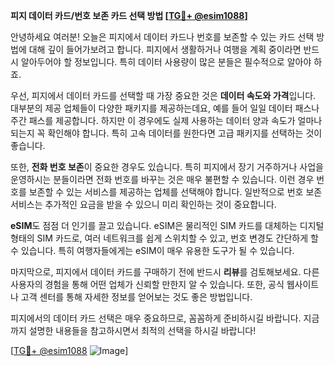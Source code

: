 **피지 데이터 카드/번호 보존 카드 선택 방법 [[TG💪+ @esim1088](https://t.me/s/esim1088)]**

안녕하세요 여러분! 오늘은 피지에서 데이터 카드나 번호를 보존할 수 있는 카드 선택 방법에 대해 깊이 들어가보려고 합니다. 피지에서 생활하거나 여행을 계획 중이라면 반드시 알아두어야 할 정보입니다. 특히 데이터 사용량이 많은 분들은 필수적으로 알아야 하죠.

우선, 피지에서 데이터 카드를 선택할 때 가장 중요한 것은 **데이터 속도와 가격**입니다. 대부분의 제공 업체들이 다양한 패키지를 제공하는데요, 예를 들어 일일 데이터 패스나 주간 패스를 제공합니다. 하지만 이 경우에도 실제 사용하는 데이터 양과 속도가 얼마나 되는지 꼭 확인해야 합니다. 특히 고속 데이터를 원한다면 고급 패키지를 선택하는 것이 좋습니다.

또한, **전화 번호 보존**이 중요한 경우도 있습니다. 특히 피지에서 장기 거주하거나 사업을 운영하시는 분들이라면 전화 번호를 바꾸는 것은 매우 불편할 수 있습니다. 이런 경우 번호를 보존할 수 있는 서비스를 제공하는 업체를 선택해야 합니다. 일반적으로 번호 보존 서비스는 추가적인 요금을 받을 수 있으니 미리 확인하는 것이 중요합니다.

**eSIM**도 점점 더 인기를 끌고 있습니다. eSIM은 물리적인 SIM 카드를 대체하는 디지털 형태의 SIM 카드로, 여러 네트워크를 쉽게 스위치할 수 있고, 번호 변경도 간단하게 할 수 있습니다. 특히 여행자들에게는 eSIM이 매우 유용한 도구가 될 수 있습니다.

마지막으로, 피지에서 데이터 카드를 구매하기 전에 반드시 **리뷰**를 검토해보세요. 다른 사용자의 경험을 통해 어떤 업체가 신뢰할 만한지 알 수 있습니다. 또한, 공식 웹사이트나 고객 센터를 통해 자세한 정보를 얻어보는 것도 좋은 방법입니다.

피지에서의 데이터 카드 선택은 매우 중요하므로, 꼼꼼하게 준비하시길 바랍니다. 지금까지 설명한 내용들을 참고하시면서 최적의 선택을 하시길 바랍니다!

[[TG💪+ @esim1088](https://t.me/s/esim1088) ![Image](https://i.postimg.cc/Y0z9fWf4/image.png)]
